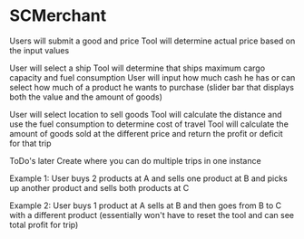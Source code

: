 # SCMerchant
Users will submit a good and price
Tool will determine actual price based on the input values

User will select a ship
Tool will determine that ships maximum cargo capacity and fuel consumption
User will input how much cash he has or can select how much of a product he wants to purchase (slider bar that displays both the value and the amount of goods)

User will select location to sell goods
Tool will calculate the distance and use the fuel consumption to determine cost of travel
Tool will calculate the amount of goods sold at the different price and return the profit or deficit for that trip

ToDo's later
Create where you can do multiple trips in one instance

Example 1: User buys 2 products at A and sells one product at B and picks up another product and sells both products at C

Example 2: User buys 1 product at A sells at B and then goes from B to C with a different product (essentially won't have to reset the tool and can see total profit for trip)